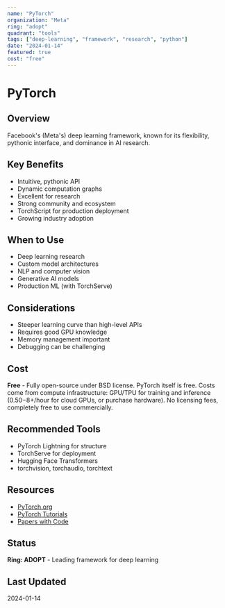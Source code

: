 ```yaml
---
name: "PyTorch"
organization: "Meta"
ring: "adopt"
quadrant: "tools"
tags: ["deep-learning", "framework", "research", "python"]
date: "2024-01-14"
featured: true
cost: "free"
---
```


# PyTorch

## Overview
Facebook's (Meta's) deep learning framework, known for its flexibility, pythonic interface, and dominance in AI research.

## Key Benefits
- Intuitive, pythonic API
- Dynamic computation graphs
- Excellent for research
- Strong community and ecosystem
- TorchScript for production deployment
- Growing industry adoption

## When to Use
- Deep learning research
- Custom model architectures
- NLP and computer vision
- Generative AI models
- Production ML (with TorchServe)

## Considerations
- Steeper learning curve than high-level APIs
- Requires good GPU knowledge
- Memory management important
- Debugging can be challenging

## Cost
**Free** - Fully open-source under BSD license. PyTorch itself is free. Costs come from compute infrastructure: GPU/TPU for training and inference ($0.50-$8+/hour for cloud GPUs, or purchase hardware). No licensing fees, completely free to use commercially.

## Recommended Tools
- PyTorch Lightning for structure
- TorchServe for deployment
- Hugging Face Transformers
- torchvision, torchaudio, torchtext

## Resources
- [PyTorch.org](https://pytorch.org)
- [PyTorch Tutorials](https://pytorch.org/tutorials/)
- [Papers with Code](https://paperswithcode.com)

## Status
**Ring: ADOPT** - Leading framework for deep learning

## Last Updated
2024-01-14
